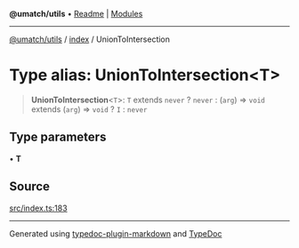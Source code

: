 **@umatch/utils** • [Readme](../../index.md) \| [Modules](../../modules.md)

***

[@umatch/utils](../../modules.md) / [index](../index.md) / UnionToIntersection

# Type alias: UnionToIntersection\<T\>

> **UnionToIntersection**\<`T`\>: `T` extends `never` ? `never` : (`arg`) => `void` extends (`arg`) => `void` ? `I` : `never`

## Type parameters

• **T**

## Source

[src/index.ts:183](https://github.com/umatch-oficial/utils/blob/4c813c4/src/index.ts#L183)

***

Generated using [typedoc-plugin-markdown](https://www.npmjs.com/package/typedoc-plugin-markdown) and [TypeDoc](https://typedoc.org/)
